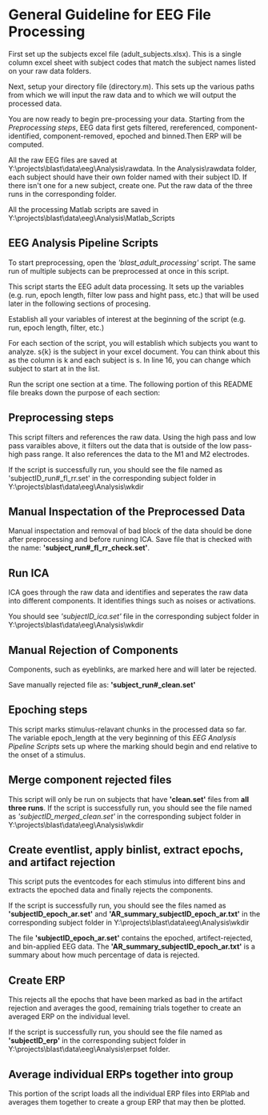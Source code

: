 # General Guideline for EEG File Processing
First set up the subjects excel file (adult_subjects.xlsx). This is a single column excel sheet with subject codes that match the subject names listed on your raw data folders.

Next, setup your directory file (directory.m). This sets up the various paths from which we will input the raw data and to which we will output the processed data.

You are now ready to begin pre-processing your data. Starting from the *Preprocessing steps*, EEG data first gets filtered, rereferenced, component-identified, component-removed, epoched and binned.Then ERP will be computed.

All the raw EEG files are saved at Y:\projects\blast\data\eeg\Analysis\rawdata. In the Analysis\rawdata folder, each subject should have their own folder named with their subject ID. If there isn't one for a new subject, create one. Put the raw data of the three runs in the corresponding folder.

All the processing Matlab scripts are saved in Y:\projects\blast\data\eeg\Analysis\Matlab_Scripts

## EEG Analysis Pipeline Scripts

To start preprocessing, open the *'blast_adult_processing'* script. The same run of multiple subjects can be preprocessed at once in this script. 

This script starts the EEG adult data processing. It sets up the variables (e.g. run, epoch length, filter low pass and hight pass, etc.) that will be used later in the following sections of procesing. 

Establish all your variables of interest at the beginning of the script (e.g. run, epoch length, filter, etc.)

For each section of the script, you will establish which subjects you want to analyze. s{k} is the subject in your excel document. You can think about this as the column is k and each subject is s. In line 16, you can change which subject to start at in the list.  

Run the script one section at a time. The following portion of this README file breaks down the purpose of each section:

## Preprocessing steps
This script filters and references the raw data. Using the high pass and low pass varaibles above, it filters out the data that is outside of the low pass- high pass range. It also references the data to the M1 and M2 electrodes.

If the script is successfully run, you should see the file named as 'subjectID_run#_fl_rr.set' in the corresponding subject folder in Y:\projects\blast\data\eeg\Analysis\wkdir

## Manual Inspectation of the Preprocessed Data 
Manual inspectation and removal of bad block of the data should be done after preprocessing and before runinng ICA. Save file that is checked with the name: **'subject_run#_fl_rr_check.set'**.

## Run ICA
ICA goes through the raw data and identifies and seperates the raw data into different components. It identifies things such as noises or activations.

You should see *'subjectID_ica.set'* file in the corresponding subject folder in Y:\projects\blast\data\eeg\Analysis\wkdir 

## Manual Rejection of Components
Components, such as eyeblinks, are marked here and will later be rejected.

Save manually rejected file as: **'subject_run#_clean.set'**

## Epoching steps
This script marks stimulus-relavant chunks in the processed data so far. The variable epoch_length at the very beginning of this *EEG Analysis Pipeline Scripts* sets up where the marking should begin and end relative to the onset of a stimulus.

## Merge component rejected files
This script will only be run on subjects that have **'clean.set'** files from **all three runs**. If the script is successfully run, you should see the file named as *'subjectID_merged_clean.set'* in the corresponding subject folder in Y:\projects\blast\data\eeg\Analysis\wkdir

## Create eventlist, apply binlist, extract epochs, and artifact rejection
This script puts the eventcodes for each stimulus into different bins and extracts the epoched data and finally rejects the components.

If the script is successfully run, you should see the files named as **'subjectID_epoch_ar.set'** and **'AR_summary_subjectID_epoch_ar.txt'** in the corresponding subject folder in Y:\projects\blast\data\eeg\Analysis\wkdir

The file **'subjectID_epoch_ar.set'** contains the epoched, artifect-rejected, and bin-applied EEG data. 
The **'AR_summary_subjectID_epoch_ar.txt'** is a summary about how much percentage of data is rejected.

## Create ERP  
This rejects all the epochs that have been marked as bad in the artifact rejection and averages the good, remaining trials together to create an averaged ERP on the individual level.

If the script is successfully run, you should see the file named as **'subjectID_erp'** in the corresponding subject folder in Y:\projects\blast\data\eeg\Analysis\erpset folder. 

## Average individual ERPs together into group
This portion of the script loads all the individual ERP files into ERPlab and averages them together to create a group ERP that may then be plotted. 
